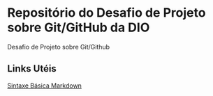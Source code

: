 # Repositório do Desafio de Projeto sobre Git/GitHub da DIO
Desafio de Projeto sobre Git/Github

## Links Utéis
[Sintaxe Básica Markdown](https://www.markdownguide.org/basic-syntax/)
